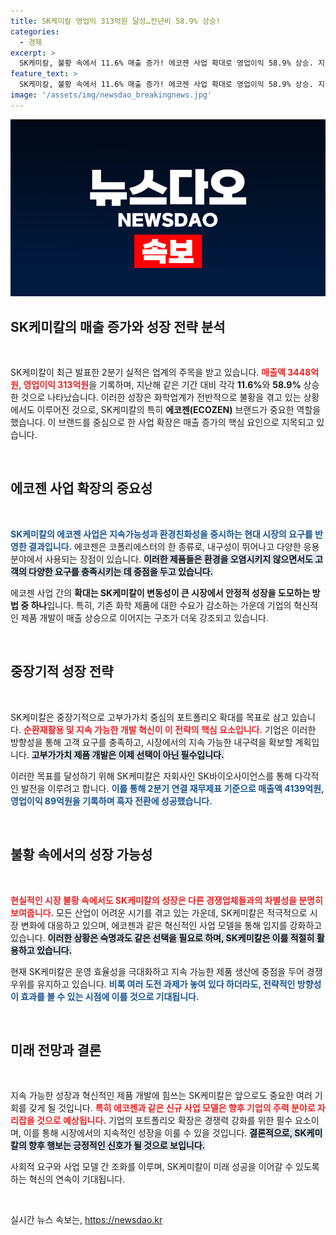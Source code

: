 ```yaml
---
title: SK케미칼 영업익 313억원 달성…전년비 58.9% 상승!
categories:
  - 경제
excerpt: >
  SK케미칼, 불황 속에서 11.6% 매출 증가! 에코젠 사업 확대로 영업이익 58.9% 상승. 지속 가능한 포트폴리오 확대 선언, 귀추 주목!
feature_text: >
  SK케미칼, 불황 속에서 11.6% 매출 증가! 에코젠 사업 확대로 영업이익 58.9% 상승. 지속 가능한 포트폴리오 확대 선언, 귀추 주목!
image: '/assets/img/newsdao_breakingnews.jpg'
---
```


<p><img src="/assets/img/newsdao_breakingnews.jpg" alt="implanttips 속보" /></p>

<h2 data-ke-size="size26">SK케미칼의 매출 증가와 성장 전략 분석</h2>

<p data-ke-size="size16">&nbsp;</p>

<p>SK케미칼이 최근 발표한 2분기 실적은 업계의 주목을 받고 있습니다. <b><span style="color: #ee2323;">매출액 3448억원, 영업이익 313억원</span></b>을 기록하며, 지난해 같은 기간 대비 각각 <strong>11.6%</strong>와 <strong>58.9%</strong> 상승한 것으로 나타났습니다. 이러한 성장은 화학업계가 전반적으로 불황을 겪고 있는 상황에서도 이루어진 것으로, SK케미칼의 특히 <strong>에코젠(ECOZEN)</strong> 브랜드가 중요한 역할을 했습니다. 이 브랜드를 중심으로 한 사업 확장은 매출 증가의 핵심 요인으로 지목되고 있습니다. </p>

<p data-ke-size="size16">&nbsp;</p>

<h2 data-ke-size="size26">에코젠 사업 확장의 중요성</h2>

<p data-ke-size="size16">&nbsp;</p>

<p><b><span style="color: #1a5490;">SK케미칼의 에코젠 사업은 지속가능성과 환경친화성을 중시하는 현대 시장의 요구를 반영한 결과입니다.</span></b> 에코젠은 코폴리에스터의 한 종류로, 내구성이 뛰어나고 다양한 응용 분야에서 사용되는 장점이 있습니다. <b><span style="background-color: #21538527;">이러한 제품들은 환경을 오염시키지 않으면서도 고객의 다양한 요구를 충족시키는 데 중점을 두고 있습니다.</span></b> </p>

<p>에코젠 사업 간의 <strong>확대는 SK케미칼이 변동성이 큰 시장에서 안정적 성장을 도모하는 방법 중 하나</strong>입니다. 특히, 기존 화학 제품에 대한 수요가 감소하는 가운데 기업의 혁신적인 제품 개발이 매출 상승으로 이어지는 구조가 더욱 강조되고 있습니다. </p>

<p data-ke-size="size16">&nbsp;</p>

<h2 data-ke-size="size26">중장기적 성장 전략</h2>

<p data-ke-size="size16">&nbsp;</p>

<p>SK케미칼은 중장기적으로 고부가가치 중심의 포트폴리오 확대를 목표로 삼고 있습니다. <b><span style="color: #ee2323;">순환재활용 및 지속 가능한 개발 혁신이 이 전략의 핵심 요소입니다.</span></b> 기업은 이러한 방향성을 통해 고객 요구를 충족하고, 시장에서의 지속 가능한 내구력을 확보할 계획입니다. <b><span style="background-color: #21538527;">고부가가치 제품 개발은 이제 선택이 아닌 필수입니다.</span></b> </p>

<p>이러한 목표를 달성하기 위해 SK케미칼은 자회사인 SK바이오사이언스를 통해 다각적인 발전을 이루려고 합니다. <b><span style="color: #1a5490;">이를 통해 2분기 연결 재무제표 기준으로 매출액 4139억원, 영업이익 89억원을 기록하며 흑자 전환에 성공했습니다.</span></b> </p>

<p data-ke-size="size16">&nbsp;</p>

<h2 data-ke-size="size26">불황 속에서의 성장 가능성</h2>

<p data-ke-size="size16">&nbsp;</p>

<p><b><span style="color: #ee2323;">현실적인 시장 불황 속에서도 SK케미칼의 성장은 다른 경쟁업체들과의 차별성을 분명히 보여줍니다.</span></b> 모든 산업이 어려운 시기를 겪고 있는 가운데, SK케미칼은 적극적으로 시장 변화에 대응하고 있으며, 에코젠과 같은 혁신적인 사업 모델을 통해 입지를 강화하고 있습니다. <b><span style="background-color: #21538527;">이러한 상황은 숙명과도 같은 선택을 필요로 하며, SK케미칼은 이를 적절히 활용하고 있습니다.</span></b> </p>

<p>현재 SK케미칼은 운영 효율성을 극대화하고 지속 가능한 제품 생산에 중점을 두어 경쟁 우위를 유지하고 있습니다. <b><span style="color: #1a5490;">비록 여러 도전 과제가 놓여 있다 하더라도, 전략적인 방향성이 효과를 볼 수 있는 시점에 이를 것으로 기대됩니다.</span></b></p>

<p data-ke-size="size16">&nbsp;</p>

<h2 data-ke-size="size26">미래 전망과 결론</h2>

<p data-ke-size="size16">&nbsp;</p>

<p>지속 가능한 성장과 혁신적인 제품 개발에 힘쓰는 SK케미칼은 앞으로도 중요한 여러 기회를 갖게 될 것입니다. <b><span style="color: #ee2323;">특히 에코젠과 같은 신규 사업 모델은 향후 기업의 주력 분야로 자리잡을 것으로 예상됩니다.</span></b> 기업의 포트폴리오 확장은 경쟁력 강화를 위한 필수 요소이며, 이를 통해 시장에서의 지속적인 성장을 이룰 수 있을 것입니다. <b><span style="background-color: #21538527;">결론적으로, SK케미칼의 향후 행보는 긍정적인 신호가 될 것으로 보입니다.</span></b> </p>

<p>사회적 요구와 사업 모델 간 조화를 이루며, SK케미칼이 미래 성공을 이어갈 수 있도록 하는 혁신의 연속이 기대됩니다. </p>

<p data-ke-size="size16">&nbsp;</p>
실시간 뉴스 속보는, <a href="https://newsdao.kr" rel="dofollow">https://newsdao.kr</a>


